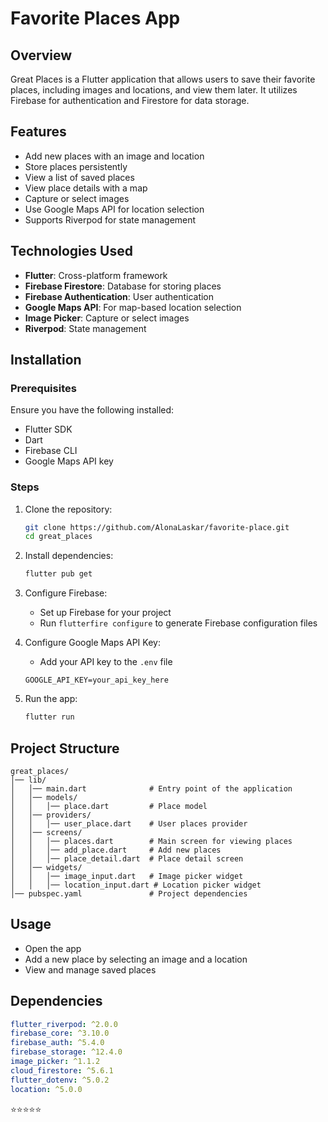 # Favorite Places App

## Overview
Great Places is a Flutter application that allows users to save their favorite places, including images and locations, and view them later. It utilizes Firebase for authentication and Firestore for data storage.

## Features
- Add new places with an image and location
- Store places persistently
- View a list of saved places
- View place details with a map
- Capture or select images
- Use Google Maps API for location selection
- Supports Riverpod for state management

## Technologies Used
- **Flutter**: Cross-platform framework
- **Firebase Firestore**: Database for storing places
- **Firebase Authentication**: User authentication
- **Google Maps API**: For map-based location selection
- **Image Picker**: Capture or select images
- **Riverpod**: State management

## Installation
### Prerequisites
Ensure you have the following installed:
- Flutter SDK
- Dart
- Firebase CLI
- Google Maps API key

### Steps
1. Clone the repository:
   ```sh
   git clone https://github.com/AlonaLaskar/favorite-place.git
   cd great_places
   ```
2. Install dependencies:
   ```sh
   flutter pub get
   ```
3. Configure Firebase:
   - Set up Firebase for your project
   - Run `flutterfire configure` to generate Firebase configuration files
   
4. Configure Google Maps API Key:
   - Add your API key to the `.env` file
   ```
   GOOGLE_API_KEY=your_api_key_here
   ```
   
5. Run the app:
   ```sh
   flutter run
   ```

## Project Structure
```
great_places/
│── lib/
│   │── main.dart              # Entry point of the application
│   │── models/
│   │   │── place.dart         # Place model
│   │── providers/
│   │   │── user_place.dart    # User places provider
│   │── screens/
│   │   │── places.dart        # Main screen for viewing places
│   │   │── add_place.dart     # Add new places
│   │   │── place_detail.dart  # Place detail screen
│   │── widgets/
│   │   │── image_input.dart   # Image picker widget
│   │   │── location_input.dart # Location picker widget
│── pubspec.yaml               # Project dependencies
```

## Usage
- Open the app
- Add a new place by selecting an image and a location
- View and manage saved places

## Dependencies
```yaml
flutter_riverpod: ^2.0.0
firebase_core: ^3.10.0
firebase_auth: ^5.4.0
firebase_storage: ^12.4.0
image_picker: ^1.1.2
cloud_firestore: ^5.6.1
flutter_dotenv: ^5.0.2
location: ^5.0.0
``` 

⭐⭐⭐⭐⭐